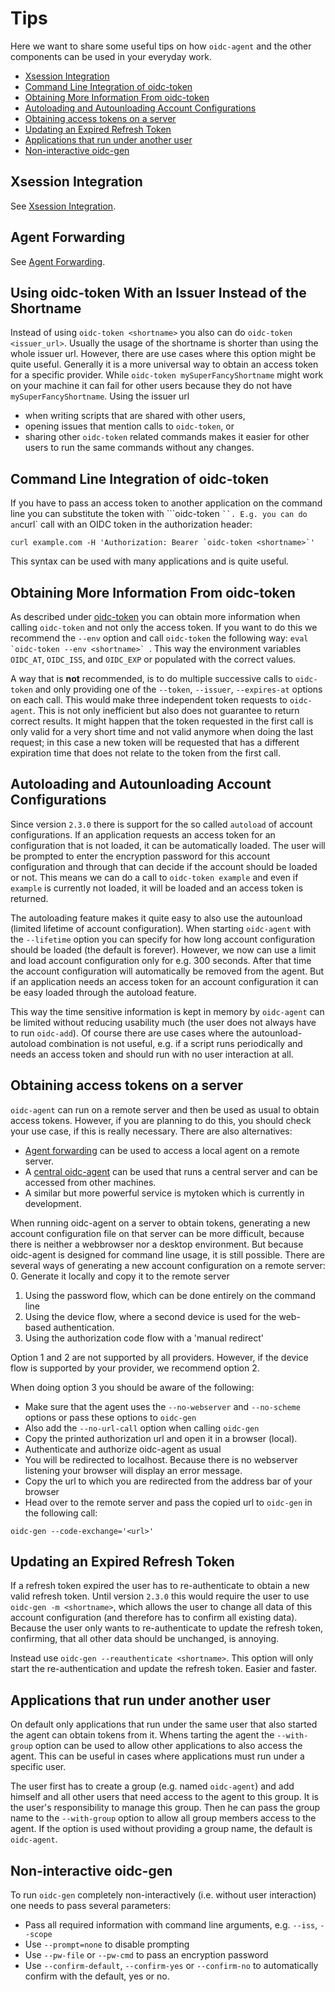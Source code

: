 # Tips
Here we want to share some useful tips on how `oidc-agent` and the other
components can be used in your everyday work.

* [Xsession Integration](#xsession-integration)
* [Command Line Integration of oidc-token](#command-line-integration-of-oidc-token)
* [Obtaining More Information From oidc-token](#obtaining-more-information-from-oidc-token)
* [Autoloading and Autounloading Account Configurations](#autoloading-and-autounloading-account-configurations)
* [Obtaining access tokens on a server](#obtaining-access-tokens-on-a-server)
* [Updating an Expired Refresh Token](#updating-an-expired-refresh-token)
* [Applications that run under another user](#applications-that-run-under-another-user)
* [Non-interactive oidc-gen](#non-interactive-oidc-gen)

## Xsession Integration
See [Xsession Integration](configuration/integration.md#xsession-integration).

## Agent Forwarding
See [Agent Forwarding](configuration/forwarding.md).

## Using oidc-token With an Issuer Instead of the Shortname
Instead of using `oidc-token <shortname>` you also can do `oidc-token
<issuer_url>`. Usually the usage of the shortname is shorter than using the
whole issuer url. However, there are use cases where this option might be quite
useful. Generally it is a more universal way to obtain an access token for a
specific provider. While `oidc-token mySuperFancyShortname` might work on
your machine it can fail for other users because they do not have
`mySuperFancyShortname`. Using the issuer url
- when writing scripts that are shared with other users,
- opening issues that mention calls to `oidc-token`, or
- sharing other `oidc-token` related commands
makes it easier for other users to run the same commands without any changes.

## Command Line Integration of oidc-token
If you have to pass an access token to another application on the command line
you can substitute the token with ```oidc-token <shortname>` ``. E.g.
you can do an `curl` call with an OIDC token in the authorization header:
```
curl example.com -H 'Authorization: Bearer `oidc-token <shortname>`'
```
This syntax can be used with many applications and is quite useful.

## Obtaining More Information From oidc-token
As described under
[oidc-token](oidc-token/options.md#information-available-from-oidc-token) you can obtain
more information when calling `oidc-token` and not only the access token. If
you want to do this we recommend the `--env` option and call
`oidc-token` the following way: ``eval `oidc-token --env <shortname>` ``.
This way the environment variables `OIDC_AT`, `OIDC_ISS`, and
`OIDC_EXP` or populated with the correct values.

A way that is **not** recommended, is to do multiple successive calls to `oidc-token` and only providing one of the `--token`, `--issuer`, `--expires-at` options on each call.
This would make three independent token
requests to `oidc-agent`. This is not only inefficient but also does not
guarantee to
return correct results. It might happen that the token requested in the first
call is only valid for a very short time and not valid anymore when doing the
last request; in this case a new token will be requested that has a different
expiration time that does not relate to the token from the first call.

## Autoloading and Autounloading Account Configurations
Since version `2.3.0` there is support for the so called `autoload` of
account configurations. If an application requests an access token for an
configuration that is not loaded, it can be automatically loaded. The user will
be prompted to enter the encryption password for this account configuration and
through that can decide if the account should be loaded or not. This means we
can do a call to `oidc-token example` and even if `example` is currently
not loaded, it will be loaded and an access token is returned.

The autoloading feature makes it quite easy to also use the autounload (limited
lifetime of account configuration). When starting `oidc-agent` with the
`--lifetime` option you can specify for how long account configuration
should be loaded (the default is forever). However, we now can use a limit and
load account configuration only for e.g. 300 seconds. After that time the
account configuration will automatically be removed from the agent. But if an
application needs an access token for an account configuration it can be easy
loaded through the autoload feature.

This way the time sensitive information is kept in memory by `oidc-agent`
can be limited without reducing usability much (the user does not always have to
run `oidc-add`). Of course there are use cases where the autounload-autoload
combination is not useful, e.g. if a script runs periodically and needs an
access token and should run with no user interaction at all.

## Obtaining access tokens on a server
`oidc-agent` can run on a remote server and then be used as usual to obtain
access tokens. However, if you are planning to do
this, you should check your use case, if this is really necessary. There are
also alternatives:
- [Agent forwarding](configuration/forwarding.md) can be used to access a local agent
on a remote server.
- A [central oidc-agent](oidc-agent-server/oidc-agent-server.md) can be used
    that runs a central server and can be accessed from other machines.
- A similar but more powerful service is mytoken which is currently in development.

When running oidc-agent on a server to obtain tokens, generating a new account
configuration file on that server can be more
difficult, because there is neither a webbrowser nor a desktop environment. But
because oidc-agent is designed for command line usage, it is still possible.
There are several ways of generating a new account configuration on a remote
server:
0. Generate it locally and copy it to the remote server
1. Using the password flow, which can be done entirely on the command line
2. Using the device flow, where a second device is used for the web-based
   authentication.
3. Using the authorization code flow with a 'manual redirect'

Option 1 and 2 are not supported by all providers. However, if the device flow
is supported by your provider, we recommend option 2.

When doing option 3 you should be aware of the following:
- Make sure that the agent uses the `--no-webserver` and `--no-scheme` options
or pass these options to `oidc-gen`
- Also add the `--no-url-call` option when calling `oidc-gen`
- Copy the printed authorization url and open it in a browser (local).
- Authenticate and authorize oidc-agent as usual
- You will be redirected to localhost. Because there is no webserver listening
your browser will display an error message.
- Copy the url to which you are redirected from the address bar of your browser
- Head over to the remote server and pass the copied url to `oidc-gen` in the
following call:
```
oidc-gen --code-exchange='<url>'
```

## Updating an Expired Refresh Token
If a refresh token expired the user has to re-authenticate to obtain a new valid
refresh token. Until version `2.3.0` this would require the user to use
`oidc-gen -m <shortname>`, which allows the user to change all data of
this account configuration (and therefore has to confirm all existing data).
Because the user only wants to re-authenticate to update the refresh token,
confirming, that all other data should be unchanged, is annoying.

Instead use
`oidc-gen --reauthenticate <shortname>`. This option will only start the
re-authentication and update the refresh token. Easier and faster.

## Applications that run under another user
On default only applications that run under the same user that also started the
agent can obtain tokens from it. Whens tarting the agent the `--with-group` option can be used to
allow other applications to also access the agent. This can be useful in cases where
applications must run under a specific user.

The user first has to create a
group (e.g. named `oidc-agent`) and add himself and all other users that need
access to the agent to this group. It is the user's responsibility to manage
this group. Then he can pass the group name to the `--with-group` option to
allow all group members access to the agent. If the option is used without
providing a group name, the default is `oidc-agent`.

## Non-interactive oidc-gen
To run `oidc-gen` completely non-interactively (i.e. without user interaction)
one needs to pass several parameters:
- Pass all required information with command line arguments, e.g. `--iss`,
    `--scope`
- Use `--prompt=none` to disable prompting
- Use `--pw-file` or `--pw-cmd` to pass an encryption password
- Use `--confirm-default`, `--confirm-yes` or `--confirm-no` to automatically confirm with the default, yes or no.
